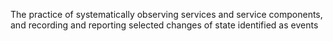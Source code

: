 The practice of systematically observing services and service components, and recording and reporting selected changes of state identified as events